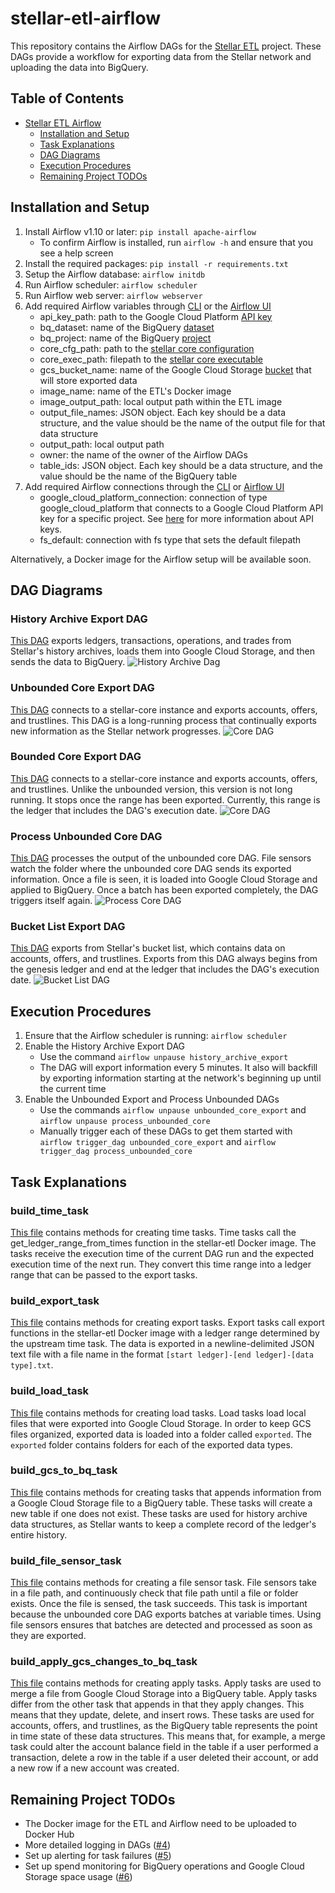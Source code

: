 # stellar-etl-airflow
This repository contains the Airflow DAGs for the [Stellar ETL](https://github.com/stellar/stellar-etl) project. These DAGs provide a workflow for exporting data from the Stellar network and uploading the data into BigQuery.

## Table of Contents
- [Stellar ETL Airflow](#stellar-etl-airflow)
  - [Installation and Setup](#installation-and-setup)
  - [Task Explanations](#task-explanations)
  - [DAG Diagrams](#dag-diagrams)
  - [Execution Procedures](#execution-procedures)
  - [Remaining Project TODOs](#remaining-project-todos)

## Installation and Setup
1. Install Airflow v1.10 or later: `pip install apache-airflow`
    - To confirm Airflow is installed, run `airflow -h` and ensure that you see a help screen
2. Install the required packages: `pip install -r requirements.txt` 
3. Setup the Airflow database: `airflow initdb`
4. Run Airflow scheduler: `airflow scheduler`
5. Run Airflow web server: `airflow webserver`
6. Add required Airflow variables through [CLI](https://airflow.apache.org/docs/stable/cli-ref#variables) or the [Airflow UI](https://airflow.apache.org/docs/stable/ui.html#variable-view)
    - api_key_path: path to the Google Cloud Platform [API key](https://cloud.google.com/docs/authentication/api-keys?authuser=1)
    - bq_dataset: name of the BigQuery [dataset](https://cloud.google.com/bigquery/docs/datasets)
    - bq_project: name of the BigQuery [project](https://cloud.google.com/resource-manager/docs/creating-managing-projects#console)
    - core_cfg_path: path to the [stellar core configuration](https://www.stellar.org/developers/stellar-core/software/admin.html#configuring)
    - core_exec_path: filepath to the [stellar core executable](https://github.com/stellar/stellar-core/blob/master/INSTALL.md)
    - gcs_bucket_name: name of the Google Cloud Storage [bucket](https://cloud.google.com/storage/docs/creating-buckets) that will store exported data
    - image_name: name of the ETL's Docker image
    - image_output_path: local output path within the ETL image
    - output_file_names: JSON object. Each key should be a data structure, and the value should be the name of the output file for that data structure
    - output_path: local output path
    - owner: the name of the owner of the Airflow DAGs
    - table_ids: JSON object. Each key should be a data structure, and the value should be the name of the BigQuery table
7. Add required Airflow connections through the [CLI](https://airflow.apache.org/docs/stable/cli-ref#connections) or [Airflow UI](https://airflow.apache.org/docs/stable/howto/connection/index.html) 
    - google_cloud_platform_connection: connection of type google_cloud_platform that connects to a Google Cloud Platform API key for a specific project. See [here](https://cloud.google.com/docs/authentication/api-keys?authuser=1) for more information about API keys.
    - fs_default: connection with fs type that sets the default filepath

Alternatively, a Docker image for the Airflow setup will be available soon.

## DAG Diagrams
### History Archive Export DAG
[This DAG](https://github.com/stellar/stellar-etl-airflow/blob/master/dags/history_archive_dag.py) exports ledgers, transactions, operations, and trades from Stellar's history archives, loads them into Google Cloud Storage, and then sends the data to BigQuery.
![History Archive Dag](https://i.ibb.co/jTrkfg3/History-Archive-DAG.png)

### Unbounded Core Export DAG
[This DAG](https://github.com/stellar/stellar-etl-airflow/blob/master/dags/unbounded_core_dag.py) connects to a stellar-core instance and exports accounts, offers, and trustlines. This DAG is a long-running process that continually exports new information as the Stellar network progresses.
![Core DAG](https://i.ibb.co/BPyvt6M/Core-DAG.png)
### Bounded Core Export DAG
[This DAG](https://github.com/stellar/stellar-etl-airflow/blob/master/dags/bounded_core_dag.py) connects to a stellar-core instance and exports accounts, offers, and trustlines. Unlike the unbounded version, this version is not long running. It stops once the range has been exported. Currently, this range is the ledger that includes the DAG's execution date.
![Core DAG](https://i.ibb.co/BPyvt6M/Core-DAG.png)
### Process Unbounded Core DAG
[This DAG](https://github.com/stellar/stellar-etl-airflow/blob/master/dags/process_unbounded_core_dag.py) processes the output of the unbounded core DAG. File sensors watch the folder where the unbounded core DAG sends its exported information. Once a file is seen, it is loaded into Google Cloud Storage and applied to BigQuery. Once a batch has been exported completely, the DAG triggers itself again.
![Process Core DAG](https://i.ibb.co/0cb8C8V/Process-DAG.png)
### Bucket List Export DAG
[This DAG](https://github.com/stellar/stellar-etl-airflow/blob/master/dags/bucket_list_dag.py) exports from Stellar's bucket list, which contains data on accounts, offers, and trustlines. Exports from this DAG always begins from the genesis ledger and end at the ledger that includes the DAG's execution date.
![Bucket List DAG](https://i.ibb.co/RPM21dS/Bucket-List-DAG.png)

## Execution Procedures
1. Ensure that the Airflow scheduler is running: `airflow scheduler`
2. Enable the History Archive Export DAG
    - Use the command `airflow unpause history_archive_export`
    - The DAG will export information every 5 minutes. It also will backfill by exporting information starting at the network's beginning up until the current time
3. Enable the Unbounded Export and Process Unbounded DAGs
    - Use the commands `airflow unpause unbounded_core_export` and `airflow unpause process_unbounded_core`
    - Manually trigger each of these DAGs to get them started with `airflow trigger_dag unbounded_core_export` and `airflow trigger_dag process_unbounded_core`

## Task Explanations
### build_time_task
[This file](https://github.com/stellar/stellar-etl-airflow/blob/master/dags/stellar_etl_airflow/build_time_task.py) contains methods for creating time tasks. Time tasks call the get_ledger_range_from_times function in the stellar-etl Docker image. The tasks receive the execution time of the current DAG run and the expected execution time of the next run. They convert this time range into a ledger range that can be passed to the export tasks.

### build_export_task
[This file](https://github.com/stellar/stellar-etl-airflow/blob/master/dags/stellar_etl_airflow/build_export_task.py) contains methods for creating export tasks. Export tasks call export functions in the stellar-etl Docker image with a ledger range determined by the upstream time task. The data is exported in a newline-delimited JSON text file with a file name in the format `[start ledger]-[end ledger]-[data type].txt`.

### build_load_task
[This file](https://github.com/stellar/stellar-etl-airflow/blob/master/dags/stellar_etl_airflow/build_load_task.py) contains methods for creating load tasks. Load tasks load local files that were exported into Google Cloud Storage. In order to keep GCS files organized, exported data is loaded into a folder called `exported`. The `exported` folder contains folders for each of the exported data types.

### build_gcs_to_bq_task
[This file](https://github.com/stellar/stellar-etl-airflow/blob/master/dags/stellar_etl_airflow/build_gcs_to_bq_task.py) contains methods for creating tasks that appends information from a Google Cloud Storage file to a BigQuery table. These tasks will create a new table if one does not exist. These tasks are used for history archive data structures, as Stellar wants to keep a complete record of the ledger's entire history.

### build_file_sensor_task
[This file](https://github.com/stellar/stellar-etl-airflow/blob/master/dags/stellar_etl_airflow/build_file_sensor_task.py) contains methods for creating a file sensor task. File sensors take in a file path, and continuously check that file path until a file or folder exists. Once the file is sensed, the task succeeds. This task is important because the unbounded core DAG exports batches at variable times. Using file sensors ensures that batches are detected and processed as soon as they are exported.

### build_apply_gcs_changes_to_bq_task
[This file](https://github.com/stellar/stellar-etl-airflow/blob/master/dags/stellar_etl_airflow/build_apply_gcs_changes_to_bq_task.py) contains methods for creating apply tasks. Apply tasks are used to merge a file from Google Cloud Storage into a BigQuery table. Apply tasks differ from the other task that appends in that they apply changes. This means that they update, delete, and insert rows. These tasks are used for accounts, offers, and trustlines, as the BigQuery table represents the point in time state of these data structures. This means that, for example, a merge task could alter the account balance field in the table if a user performed a transaction, delete a row in the table if a user deleted their account, or add a new row if a new account was created.


## Remaining Project TODOs
- The Docker image for the ETL and Airflow need to be uploaded to Docker Hub
- More detailed logging in DAGs ([#4](https://github.com/stellar/stellar-etl-airflow/issues/4))
- Set up alerting for task failures ([#5](https://github.com/stellar/stellar-etl-airflow/issues/5))
- Set up spend monitoring for BigQuery operations and Google Cloud Storage space usage ([#6](https://github.com/stellar/stellar-etl-airflow/issues/6))
